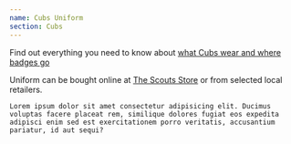 ```yaml
---
name: Cubs Uniform
section: Cubs
---
```

Find out everything you need to know about [what Cubs wear and where badges go](https://www.scouts.org.uk/cubs/cubs-uniform-and-badge-placement/)

Uniform can be bought online at [The Scouts Store](https://shop.scouts.org.uk) or from selected local retailers.

    Lorem ipsum dolor sit amet consectetur adipisicing elit. Ducimus voluptas facere placeat rem, similique dolores fugiat eos expedita adipisci enim sed est exercitationem porro veritatis, accusantium pariatur, id aut sequi?